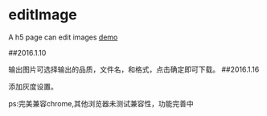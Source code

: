 # editImage
A h5 page can edit images
[demo](http://ddd702.github.io/editImage/)

##2016.1.10

输出图片可选择输出的品质，文件名，和格式，点击确定即可下载。
##2016.1.16

添加灰度设置。

ps:完美兼容chrome,其他浏览器未测试兼容性，功能完善中
